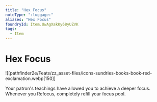 ```yaml
---
title: "Hex Focus"
noteType: ":luggage:"
aliases: "Hex Focus"
foundryId: Item.UwAgXakKy68yUZVK
tags:
  - Item
---
```


# Hex Focus
![[pathfinder2e/Feats/zz_asset-files/icons-sundries-books-book-red-exclamation.webp|150]]

Your patron's teachings have allowed you to achieve a deeper focus. Whenever you Refocus, completely refill your focus pool.
